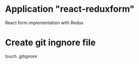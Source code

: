 # Application "react-reduxform"
React form implementation with Redux

# Create git ingnore file
touch .gitignore
